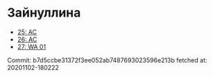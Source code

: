 # Зайнуллина
- [25: AC](25.md)
- [26: AC](26.md)
- [27: WA 01](27.md)

Commit: b7d5ccbe31372f3ee052ab7487693023596e213b
 fetched at: 20201102-180222
